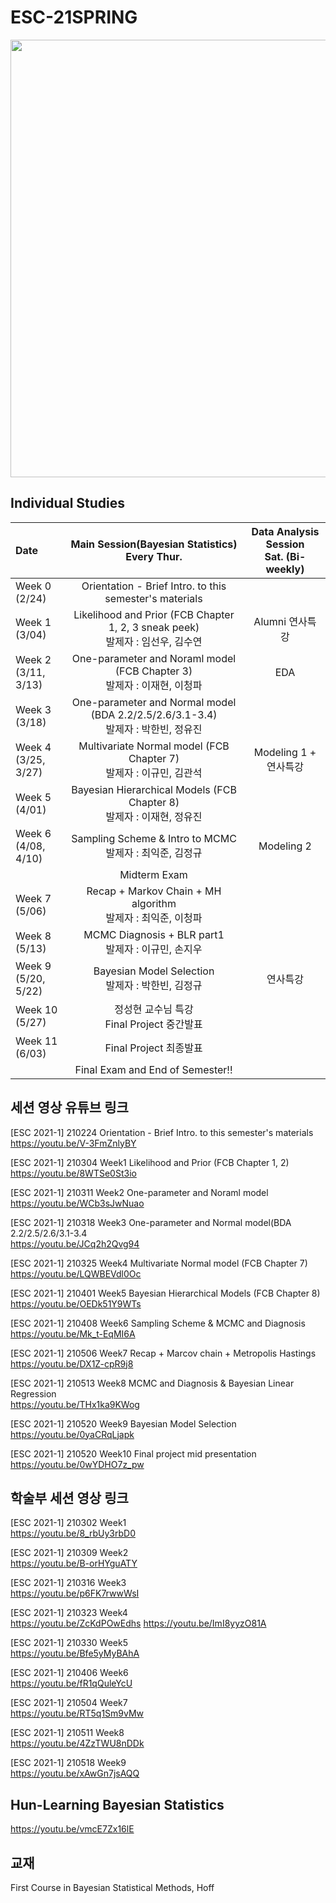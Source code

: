 # ESC-21SPRING
<img src="https://raw.githubusercontent.com/YonseiESC/ESC21-WINTER/master/img/1.png" width = "700" height="700">

## Individual Studies

| Date | Main Session(Bayesian Statistics) <br> Every Thur.| Data Analysis Session <br> Sat. (Bi-weekly) |
|:-------|:-----------------------:|:---------------------:|
|Week 0<br/>(2/24)| Orientation - Brief Intro. to this semester's materials ||
|Week 1<br/>(3/04)| Likelihood and Prior (FCB Chapter 1, 2, 3 sneak peek)<br/> 발제자 : 임선우, 김수연 |Alumni 연사특강|
|Week 2<br/>(3/11, 3/13)| One-parameter and Noraml model (FCB Chapter 3)<br/> 발제자 : 이재현, 이청파 |EDA|
|Week 3<br/>(3/18)| One-parameter and Normal model (BDA 2.2/2.5/2.6/3.1-3.4)<br/> 발제자 : 박한빈, 정유진 ||
|Week 4<br/>(3/25, 3/27)| Multivariate Normal model (FCB Chapter 7)<br/> 발제자 : 이규민, 김관석 |Modeling 1 + 연사특강|
|Week 5<br/>(4/01)| Bayesian Hierarchical Models (FCB Chapter 8)<br/> 발제자 : 이재현, 정유진 ||
|Week 6<br/>(4/08, 4/10)| Sampling Scheme & Intro to MCMC<br/> 발제자 : 최익준, 김정규 |Modeling 2|
|| Midterm Exam ||
|Week 7<br/>(5/06)| Recap + Markov Chain + MH algorithm<br/> 발제자 : 최익준, 이청파 |  |
|Week 8<br/>(5/13)| MCMC Diagnosis + BLR part1<br/> 발제자 : 이규민, 손지우 | |
|Week 9<br/>(5/20, 5/22)| Bayesian Model Selection<br/> 발제자 : 박한빈, 김정규 | 연사특강 |
|Week 10<br/>(5/27)| 정성현 교수님 특강<br/>Final Project 중간발표 ||
|Week 11<br/>(6/03)|Final Project 최종발표|  |
||Final Exam and End of Semester!!||



## 세션 영상 유튜브 링크
[ESC 2021-1] 210224 Orientation - Brief Intro. to this semester's materials <br>
https://youtu.be/V-3FmZnlyBY

[ESC 2021-1] 210304 Week1 Likelihood and Prior (FCB Chapter 1, 2) <br>
https://youtu.be/8WTSe0St3io

[ESC 2021-1] 210311 Week2 One-parameter and Noraml model <br>
https://youtu.be/WCb3sJwNuao

[ESC 2021-1] 210318 Week3 One-parameter and Normal model(BDA 2.2/2.5/2.6/3.1-3.4 <br>
https://youtu.be/JCq2h2Qvg94

[ESC 2021-1] 210325 Week4 Multivariate Normal model (FCB Chapter 7) <br>
https://youtu.be/LQWBEVdl0Oc

[ESC 2021-1] 210401 Week5 Bayesian Hierarchical Models (FCB Chapter 8) <br>
https://youtu.be/OEDk51Y9WTs

[ESC 2021-1] 210408 Week6 Sampling Scheme & MCMC and Diagnosis <br>
https://youtu.be/Mk_t-EqMI6A

[ESC 2021-1] 210506 Week7 Recap + Marcov chain + Metropolis Hastings <br>
https://youtu.be/DX1Z-cpR9j8

[ESC 2021-1] 210513 Week8 MCMC and Diagnosis & Bayesian Linear Regression <br>
https://youtu.be/THx1ka9KWog

[ESC 2021-1] 210520 Week9 Bayesian Model Selection <br>
https://youtu.be/0yaCRqLjapk

[ESC 2021-1] 210520 Week10 Final project mid presentation <br>
https://youtu.be/0wYDHO7z_pw

## 학술부 세션 영상 링크
[ESC 2021-1] 210302 Week1<br>
https://youtu.be/8_rbUy3rbD0

[ESC 2021-1] 210309 Week2<br>
https://youtu.be/B-orHYguATY

[ESC 2021-1] 210316 Week3<br>https://youtu.be/p6FK7rwwWsI

[ESC 2021-1] 210323 Week4<br>https://youtu.be/ZcKdPOwEdhs
https://youtu.be/ImI8yyzO81A

[ESC 2021-1] 210330 Week5<br>https://youtu.be/Bfe5yMyBAhA

[ESC 2021-1] 210406 Week6<br>https://youtu.be/fR1qQuleYcU

[ESC 2021-1] 210504 Week7<br>https://youtu.be/RT5q1Sm9vMw

[ESC 2021-1] 210511 Week8<br>https://youtu.be/4ZzTWU8nDDk

[ESC 2021-1] 210518 Week9<br>https://youtu.be/xAwGn7jsAQQ

## Hun-Learning Bayesian Statistics
https://youtu.be/vmcE7Zx16lE

## 교재
First Course in Bayesian Statistical Methods, Hoff
